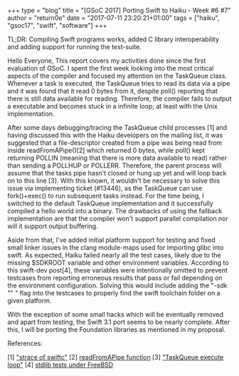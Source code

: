 +++
type = "blog"
title = "[GSoC 2017] Porting Swift to Haiku - Week #6 #7"
author = "return0e"
date = "2017-07-11 23:20:21+01:00"
tags = ["haiku", "gsoc17", "swift", "software"]
+++

TL;DR: Compiling Swift programs works, added C library interoperability and adding support for running the test-suite.

Hello Everyone,
This report covers my activities done since the first evaluation of GSoC. I spent the first week looking into the most critical aspects of the compiler and focused my attention on the TaskQueue class. Whenever a task is executed, the TaskQueue tries to read its data via a pipe and it was found that it read 0 bytes from it, despite poll() reporting that there is still data available for reading. Therefore, the compiler fails to output a executable and becomes stuck in a infinite loop; at least with the Unix implementation.

After some days debugging/tracing the TaskQueue child processes [1] and having discussed this with the Haiku developers on the mailing list, it was suggested that a file-descriptor created from a pipe was being read from inside readFromAPipe()[2] which returned 0 bytes, while poll() kept returning POLLIN (meaning that there is more data available to read) rather than sending a POLLHUP or POLLERR. Therefore, the parent process will assume that the tasks pipe hasn't closed or hung up yet and will loop back on to this line [3]. With this known, it wouldn't be necessary to solve this issue via implementing ticket (#13446), as the TaskQueue can use fork()+exec() to run subsequent tasks instead. For the time being, I switched to the default TaskQueue implementation and it successfully compiled a hello world into a binary. The drawbacks of using the fallback implementation are that the compiler won't support parallel compilation nor will it support output buffering.

Aside from that, I've added initial platform support for testing and fixed small linker issues in the clang module-maps used for importing glibc into swift. As expected, Haiku failed nearly all the test cases, likely due to the missing $SDKROOT variable and other environment variables. According to this swift-dev post[4], these variables were intentionally omitted to prevent testcases from reporting erroneous results that pass or fail depending on the environment configuration. Solving this would include adding the "-sdk "" " flag into the testcases to properly find the swift toolchain folder on a given platform.

With the exception of some small hacks which will be eventually removed and apart from testing, the Swift 3.1 port seems to be nearly complete. After this, I will be porting the Foundation libraries as mentioned in my proposal.

References:

[1] ["strace of swiftc"]("https://gist.github.com/return/73b9adbd1466255c7c9d06e8f58aac8e")
[2] [readFromAPipe function]("https://github.com/return/swift/blob/swift-3.1-haiku/lib/Basic/Unix/TaskQueue.inc#L247")
[3] ["TaskQueue execute loop"]("https://github.com/return/swift/blob/swift-3.1-haiku/lib/Basic/Unix/TaskQueue.inc#L326")
[4] [stdlib tests under FreeBSD]("https://lists.swift.org/pipermail/swift-dev/Week-of-Mon-20160104/000737.html")
